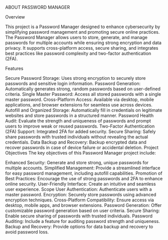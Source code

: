 ABOUT PASSWORD MANAGER

Overview

This project is a Password Manager designed to enhance cybersecurity by simplifying password management and promoting secure online practices. The Password Manager allows users to store, generate, and manage passwords for multiple accounts while ensuring strong encryption and data privacy. It supports cross-platform access, secure sharing, and integrates best practices like password complexity and two-factor authentication (2FA).

Features

Secure Password Storage: Uses strong encryption to securely store passwords and sensitive login information.
Password Generation: Automatically generates strong, random passwords based on user-defined criteria.
Single Master Password: Access all stored passwords with a single master password.
Cross-Platform Access: Available via desktop, mobile applications, and browser extensions for seamless use across devices.
Autofill and Organized Storage: Automatically fill in credentials on legitimate websites and store passwords in a structured manner.
Password Health Audit: Evaluate the strength and uniqueness of passwords and prompt users to improve weak or reused passwords.
Two-Factor Authentication (2FA) Support: Integrated 2FA for added security.
Secure Sharing: Safely share passwords with trusted individuals without revealing the actual credentials.
Data Backup and Recovery: Backup encrypted data and recover passwords in case of device failure or accidental deletion.
Project Objectives
The key objectives of this Password Manager project include:

Enhanced Security: Generate and store strong, unique passwords for multiple accounts.
Simplified Management: Provide a streamlined interface for easy password management, including autofill capabilities.
Promotion of Best Practices: Encourage the use of strong passwords and 2FA to enhance online security.
User-Friendly Interface: Create an intuitive and seamless user experience.
Scope
User Authentication: Authenticate users with a master password.
Encryption: Securely store passwords using advanced encryption techniques.
Cross-Platform Compatibility: Ensure access via desktop, mobile apps, and browser extensions.
Password Generation: Offer customizable password generation based on user criteria.
Secure Sharing: Enable secure sharing of passwords with trusted individuals.
Password Auditing: Include a feature for auditing password strength and uniqueness.
Backup and Recovery: Provide options for data backup and recovery to avoid password loss.
